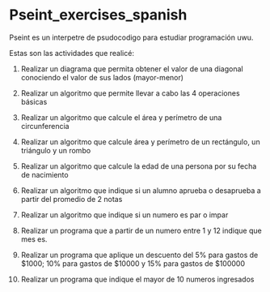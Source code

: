 # Pseint_exercises_spanish
Pseint es un interpetre de psudocodigo para estudiar programación uwu.

Estas son las actividades que realicé:
 

1. Realizar un diagrama que permita obtener el valor de una diagonal conociendo el valor de sus lados (mayor-menor) 

2. Realizar un algoritmo que permite llevar a cabo las 4 operaciones básicas 

3. Realizar un algoritmo que calcule el área y perímetro de una circunferencia 

4. Realizar un algoritmo que calcule área y perímetro de un rectángulo, un triángulo y un rombo 

5. Realizar un algoritmo que calcule la edad de una persona por su fecha de nacimiento 

6. Realizar un algoritmo que indique si un alumno aprueba o desaprueba a partir del promedio de 2 notas 

7. Realizar un algoritmo que indique si un numero es par o impar 

8. Realizar un programa que a partir de un numero entre 1 y 12 indique que mes es. 

9. Realizar un programa que aplique un descuento del 5% para gastos de $1000; 10% para gastos de $10000 y 15% para gastos de $100000 

10. Realizar un programa que indique el mayor de 10 numeros ingresados
